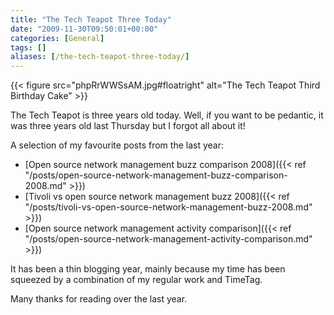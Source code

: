 ```yaml
---
title: "The Tech Teapot Three Today"
date: "2009-11-30T09:50:01+00:00"
categories: [General]
tags: []
aliases: [/the-tech-teapot-three-today/]
---
```


{{< figure src="phpRrWWSsAM.jpg#floatright" alt="The Tech Teapot Third Birthday Cake" >}}

The Tech Teapot is three years old today. Well, if you want to be pedantic, it was three years old last Thursday but I forgot all about it!

A selection of my favourite posts from the last year:

- [Open source network management buzz comparison 2008]({{< ref "/posts/open-source-network-management-buzz-comparison-2008.md" >}})
- [Tivoli vs open source network management buzz 2008]({{< ref "/posts/tivoli-vs-open-source-network-management-buzz-2008.md" >}})
- [Open source network management activity comparison]({{< ref "/posts/open-source-network-management-activity-comparison.md" >}})

It has been a thin blogging year, mainly because my time has been squeezed by a combination of my regular work and TimeTag.

Many thanks for reading over the last year.
